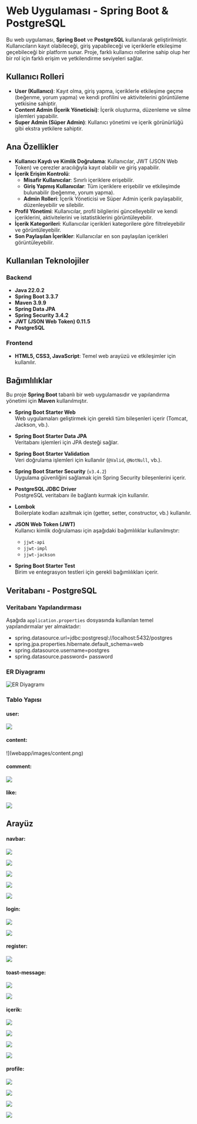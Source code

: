 # Web Uygulaması - Spring Boot & PostgreSQL

Bu web uygulaması, **Spring Boot** ve **PostgreSQL** kullanılarak geliştirilmiştir. Kullanıcıların kayıt olabileceği, giriş yapabileceği ve içeriklerle etkileşime geçebileceği bir platform sunar. Proje, farklı kullanıcı rollerine sahip olup her bir rol için farklı erişim ve yetkilendirme seviyeleri sağlar.

## Kullanıcı Rolleri
- **User (Kullanıcı)**: Kayıt olma, giriş yapma, içeriklerle etkileşime geçme (beğenme, yorum yapma) ve kendi profilini ve aktivitelerini görüntüleme yetkisine sahiptir.
- **Content Admin (İçerik Yöneticisi)**: İçerik oluşturma, düzenleme ve silme işlemleri yapabilir.
- **Super Admin (Süper Admin)**: Kullanıcı yönetimi ve içerik görünürlüğü gibi ekstra yetkilere sahiptir.

## Ana Özellikler
- **Kullanıcı Kaydı ve Kimlik Doğrulama**: Kullanıcılar, JWT (JSON Web Token) ve çerezler aracılığıyla kayıt olabilir ve giriş yapabilir.
- **İçerik Erişim Kontrolü**:
  - **Misafir Kullanıcılar**: Sınırlı içeriklere erişebilir.
  - **Giriş Yapmış Kullanıcılar**: Tüm içeriklere erişebilir ve etkileşimde bulunabilir (beğenme, yorum yapma).
  - **Admin Rolleri**: İçerik Yöneticisi ve Süper Admin içerik paylaşabilir, düzenleyebilir ve silebilir.
- **Profil Yönetimi**: Kullanıcılar, profil bilgilerini güncelleyebilir ve kendi içeriklerini, aktivitelerini ve istatistiklerini görüntüleyebilir.
- **İçerik Kategorileri**: Kullanıcılar içerikleri kategorilere göre filtreleyebilir ve görüntüleyebilir.
- **Son Paylaşılan İçerikler**: Kullanıcılar en son paylaşılan içerikleri görüntüleyebilir.

## Kullanılan Teknolojiler
### Backend
- **Java  22.0.2**
- **Spring Boot  3.3.7**
- **Maven 3.9.9**
- **Spring Data JPA** 
- **Spring Security 3.4.2**
- **JWT (JSON Web Token) 0.11.5**
- **PostgreSQL**

### Frontend
- **HTML5, CSS3, JavaScript**: Temel web arayüzü ve etkileşimler için kullanılır.
  
## Bağımlılıklar

Bu proje **Spring Boot** tabanlı bir web uygulamasıdır ve yapılandırma yönetimi için **Maven** kullanılmıştır. 

- **Spring Boot Starter Web**  
  Web uygulamaları geliştirmek için gerekli tüm bileşenleri içerir (Tomcat, Jackson, vb.).

- **Spring Boot Starter Data JPA**  
  Veritabanı işlemleri için JPA desteği sağlar.

- **Spring Boot Starter Validation**  
  Veri doğrulama işlemleri için kullanılır (`@Valid`, `@NotNull`, vb.).

- **Spring Boot Starter Security** (`v3.4.2`)  
  Uygulama güvenliğini sağlamak için Spring Security bileşenlerini içerir.

- **PostgreSQL JDBC Driver**  
  PostgreSQL veritabanı ile bağlantı kurmak için kullanılır.

- **Lombok**  
  Boilerplate kodları azaltmak için (getter, setter, constructor, vb.) kullanılır.

- **JSON Web Token (JWT)**  
  Kullanıcı kimlik doğrulaması için aşağıdaki bağımlılıklar kullanılmıştır:
  - `jjwt-api`
  - `jjwt-impl`
  - `jjwt-jackson`

- **Spring Boot Starter Test**  
  Birim ve entegrasyon testleri için gerekli bağımlılıkları içerir.

##  Veritabanı - **PostgreSQL**

### Veritabanı Yapılandırması

Aşağıda `application.properties` dosyasında kullanılan temel yapılandırmalar yer almaktadır:
 - spring.datasource.url=jdbc:postgresql://localhost:5432/postgres
 - spring.jpa.properties.hibernate.default_schema=web
 - spring.datasource.username=postgres
 - spring.datasource.password= password

### ER Diyagramı 
![ER Diyagramı](webapp/images/erdiagram.png)

### Tablo Yapısı
#### user:
![](webapp/images/user.png)
#### content:
!](webapp/images/content.png)
#### comment:
![](webapp/images/comment.png)
#### like:
![](webapp/images/like.png)


##  Arayüz
#### navbar:
![](webapp/images/navbar.png)

![](webapp/images/menu.png)

![](webapp/images/menu2.png)

![](webapp/images/login-navbar.png)

![](webapp/images/navbar2.png)


#### login:
![](webapp/images/login.png)

![](webapp/images/login2.png)

#### register:
![](webapp/images/register.png)

#### toast-message:
![](webapp/images/toast.png)

![](webapp/images/toast2.png)




#### içerik:
![](webapp/images/kategori-content.png)

![](webapp/images/content2.png)

![](webapp/images/content-like.png)

![](webapp/images/content-comment.png)



#### profile:
![](webapp/images/profile.png)

![](webapp/images/user-comment.png)

![](webapp/images/user-like.png)

![](webapp/images/user-statistic.png)













